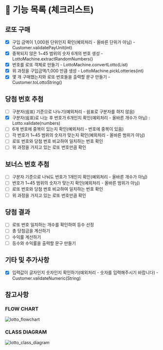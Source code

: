 # 🚀 기능 목록 (체크리스트)

## 로또 구매

- [X] 구입 금액이 1,000원 단위인지 확인(예외처리 - 올바른 단위가 아님) - Customer.validatePayUnit(int)
- [X] 중복되지 않은 1~45 범위의 숫자 6개의 번호 생성 - LottoMachine.extractRandomNumbers()
- [X] 번호를 로또 객체로 만들기 - LottoMachine.convertLotto(List<Integer>)
- [X] 위 과정을 구입금액/1,000 만큼 생성 - LottoMachine.pickLotteries(int)
- [X] 몇 개 구매했는지와 로또 번호들을 출력할 문구 만들기 - Customer.toLottoString()

## 당첨 번호 추첨

- [ ] 구분자(쉼표) 기준으로 나누기(예외처리 - 쉼표로 구분자를 하지 않음)
- [X] 구분자(쉼표)로 나눈 후 번호가 6개인지 확인(예외처리 - 올바른 개수가 아님) : Lotto.validate(numbers)
- [ ] 6개 번호에 중복이 있는지 확인(예외처리 - 번호에 중복이 있음)
- [ ] 각 번호가 1~45 범위의 숫자가 맞는지 확인(예외처리 - 올바른 범위가 아님)
- [ ] 로또 번호와 당첨 번호 비교하여 일치하는 번호 확인
- [ ] 위 과정을 가지고 있는 로또 번호만큼 확인

## 보너스 번호 추첨

- [ ] 구분자 기준으로 나눠도 번호가 1개인지 확인(예외처리 - 올바른 개수가 아님)
- [ ] 번호가 1~45 범위의 숫자가 맞는지 확인(예외처리 - 올바른 범위가 아님)
- [ ] 로또 번호와 당첨 번호 비교하여 일치하는 번호 확인
- [ ] 위 과정을 가지고 있는 로또 번호만큼 확인

## 당첨 결과

- [ ] 로또 번호 일치하는 개수를 확인하여 등수 선정
- [ ] 총 당첨금을 계산하기
- [ ] 수익률 계산하기
- [ ] 등수와 수익률을 출력할 문구 만들기

## 기타 및 추가사항

- [X] 입력값이 글자인지 숫자인지 확인하기(예외처리 - 숫자를 입력해주시기 바랍니다) - Customer.validateNumeric(String)

## 참고사항

### FLOW CHART
![lotto_flowchart](https://user-images.githubusercontent.com/92911823/200890179-f1eb78eb-3577-49cb-ad04-0fd688ae037c.jpg)

### CLASS DIAGRAM
![lotto_class_diagram](https://user-images.githubusercontent.com/92911823/200890196-07895d35-7afc-4d00-9075-ca3d816d31d2.jpg)
